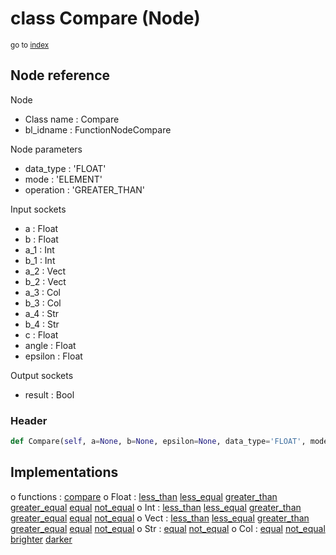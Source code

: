 # class Compare (Node)

<sub>go to [index](/docs/index.md)</sub>

## Node reference

Node
 - Class name : Compare
 - bl_idname : FunctionNodeCompare

Node parameters
 - data_type : 'FLOAT'
 - mode : 'ELEMENT'
 - operation : 'GREATER_THAN'

Input sockets
 - a : Float
 - b : Float
 - a_1 : Int
 - b_1 : Int
 - a_2 : Vect
 - b_2 : Vect
 - a_3 : Col
 - b_3 : Col
 - a_4 : Str
 - b_4 : Str
 - c : Float
 - angle : Float
 - epsilon : Float

Output sockets
 - result : Bool

### Header

``` python
def Compare(self, a=None, b=None, epsilon=None, data_type='FLOAT', mode='ELEMENT', operation='GREATER_THAN', node_label=None, node_color=None):
```

## Implementations

o functions : [compare](/docs/GeoNodes_classes/GLOBAL.md#compare)
o Float : [less_than](/docs/GeoNodes_classes/Float.md#less_than) [less_equal](/docs/GeoNodes_classes/Float.md#less_equal) [greater_than](/docs/GeoNodes_classes/Float.md#greater_than) [greater_equal](/docs/GeoNodes_classes/Float.md#greater_equal) [equal](/docs/GeoNodes_classes/Float.md#equal) [not_equal](/docs/GeoNodes_classes/Float.md#not_equal) 
o Int : [less_than](/docs/GeoNodes_classes/Int.md#less_than) [less_equal](/docs/GeoNodes_classes/Int.md#less_equal) [greater_than](/docs/GeoNodes_classes/Int.md#greater_than) [greater_equal](/docs/GeoNodes_classes/Int.md#greater_equal) [equal](/docs/GeoNodes_classes/Int.md#equal) [not_equal](/docs/GeoNodes_classes/Int.md#not_equal) 
o Vect : [less_than](/docs/GeoNodes_classes/Vect.md#less_than) [less_equal](/docs/GeoNodes_classes/Vect.md#less_equal) [greater_than](/docs/GeoNodes_classes/Vect.md#greater_than) [greater_equal](/docs/GeoNodes_classes/Vect.md#greater_equal) [equal](/docs/GeoNodes_classes/Vect.md#equal) [not_equal](/docs/GeoNodes_classes/Vect.md#not_equal) 
o Str : [equal](/docs/GeoNodes_classes/Str.md#equal) [not_equal](/docs/GeoNodes_classes/Str.md#not_equal) 
o Col : [equal](/docs/GeoNodes_classes/Col.md#equal) [not_equal](/docs/GeoNodes_classes/Col.md#not_equal) [brighter](/docs/GeoNodes_classes/Col.md#brighter) [darker](/docs/GeoNodes_classes/Col.md#darker) 

